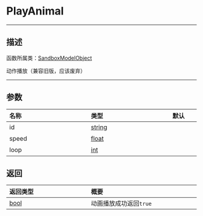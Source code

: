 
# PlayAnimal
-----------------------------------------------------------------------------------------
## 描述

函数所属类：[SandboxModelObject](/Api/Class/Role/SandboxModelObject.md)

动作播放（兼容旧版，应该废弃）

-----------------------------------------------------------------------------------------
## 参数

|<div style="width:200px">**名称**</div>|<div style="width:200px">**类型**</div>|<div style="width:200px">**默认**</div>|<div style="width:345px">**描述**</div>|
|:--------------------|:--------------------|:--------------------|:--------------------|
|id|[string](/Api/DataType/string.md)||动画id编号|
|speed|[float](/Api/DataType/float.md)||动画播放速度|
|loop|[int](/Api/DataType/int.md)||动画循环次数|

## 返回

|<div style="width:200px">**返回类型**</div>|<div style="width:800px">**概要**</div>|
|:---|:---|
|[bool](/Api/DataType/bool.md)|动画播放成功返回`true`|